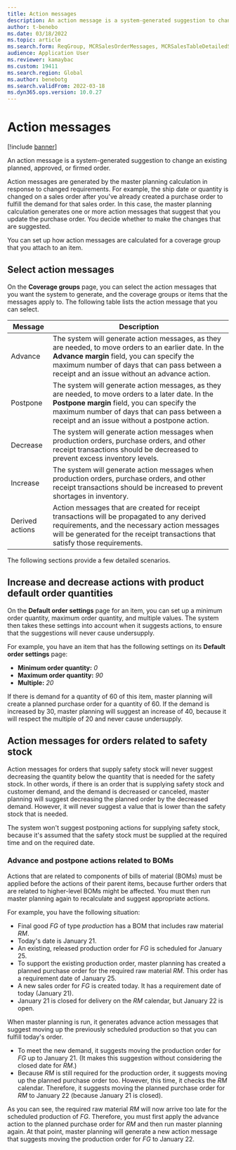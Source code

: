 ```yaml
---
title: Action messages
description: An action message is a system-generated suggestion to change an existing planned or firmed order.
author: t-benebo
ms.date: 03/18/2022
ms.topic: article
ms.search.form: ReqGroup, MCRSalesOrderMessages, MCRSalesTableDetailedStatus, TAMItemVendRebateGroup, TAMVendRebate, TAMVendRebateAgreementLineInfoPart, TAMVendRebateGroup, TAMVendRebateTable, TAMVendRebateTrans, ReqTransActionListPage
audience: Application User
ms.reviewer: kamaybac
ms.custom: 19411
ms.search.region: Global
ms.author: benebotg
ms.search.validFrom: 2022-03-18
ms.dyn365.ops.version: 10.0.27
---
```


# Action messages

[!include [banner](../includes/banner.md)]

An action message is a system-generated suggestion to change an existing planned, approved, or firmed order.

Action messages are generated by the master planning calculation in response to changed requirements. For example, the ship date or quantity is changed on a sales order after you've already created a purchase order to fulfill the demand for that sales order. In this case, the master planning calculation generates one or more action messages that suggest that you update the purchase order. You decide whether to make the changes that are suggested.

You can set up how action messages are calculated for a coverage group that you attach to an item.

## Select action messages

On the **Coverage groups** page, you can select the action messages that you want the system to generate, and the coverage groups or items that the messages apply to. The following table lists the action message that you can select.

| Message | Description |
|---|---|
| Advance | The system will generate action messages, as they are needed, to move orders to an earlier date. In the **Advance margin** field, you can specify the maximum number of days that can pass between a receipt and an issue without an advance action. |
| Postpone | The system will generate action messages, as they are needed, to move orders to a later date. In the **Postpone margin** field, you can specify the maximum number of days that can pass between a receipt and an issue without a postpone action. |
| Decrease | The system will generate action messages when production orders, purchase orders, and other receipt transactions should be decreased to prevent excess inventory levels. |
| Increase | The system will generate action messages when production orders, purchase orders, and other receipt transactions should be increased to prevent shortages in inventory. |
| Derived actions | Action messages that are created for receipt transactions will be propagated to any derived requirements, and the necessary action messages will be generated for the receipt transactions that satisfy those requirements. |

The following sections provide a few detailed scenarios.

## Increase and decrease actions with product default order quantities

On the **Default order settings** page for an item, you can set up a minimum order quantity, maximum order quantity, and multiple values. The system then takes these settings into account when it suggests actions, to ensure that the suggestions will never cause undersupply.

For example, you have an item that has the following settings on its **Default order settings** page:

- **Minimum order quantity:** *0*
- **Maximum order quantity:** *90*
- **Multiple:** *20*

If there is demand for a quantity of 60 of this item, master planning will create a planned purchase order for a quantity of 60. If the demand is increased by 30, master planning will suggest an increase of 40, because it will respect the multiple of 20 and never cause undersupply.

## Action messages for orders related to safety stock

Action messages for orders that supply safety stock will never suggest decreasing the quantity below the quantity that is needed for the safety stock. In other words, if there is an order that is supplying safety stock and customer demand, and the demand is decreased or canceled, master planning will suggest decreasing the planned order by the decreased demand. However, it will never suggest a value that is lower than the safety stock that is needed.

The system won't suggest postponing actions for supplying safety stock, because it's assumed that the safety stock must be supplied at the required time and on the required date.

### Advance and postpone actions related to BOMs

Actions that are related to components of bills of material (BOMs) must be applied before the actions of their parent items, because further orders that are related to higher-level BOMs might be affected. You must then run master planning again to recalculate and suggest appropriate actions.

For example, you have the following situation:

- Final good *FG* of type *production* has a BOM that includes raw material *RM*.
- Today's date is January 21.
- An existing, released production order for *FG* is scheduled for January 25.
- To support the existing production order, master planning has created a planned purchase order for the required raw material *RM*. This order has a requirement date of January 25.
- A new sales order for *FG* is created today. It has a requirement date of today (January 21).
- January 21 is closed for delivery on the *RM* calendar, but January 22 is open.

When master planning is run, it generates advance action messages that suggest moving up the previously scheduled production so that you can fulfill today's order.

- To meet the new demand, it suggests moving the production order for *FG* up to January 21. (It makes this suggestion without considering the closed date for *RM*.)
- Because *RM* is still required for the production order, it suggests moving up the planned purchase order too. However, this time, it checks the *RM* calendar. Therefore, it suggests moving the planned purchase order for *RM* to January 22 (because January 21 is closed).

As you can see, the required raw material *RM* will now arrive too late for the scheduled production of *FG*. Therefore, you must first apply the advance action to the planned purchase order for *RM* and then run master planning again. At that point, master planning will generate a new action message that suggests moving the production order for *FG* to January 22.
